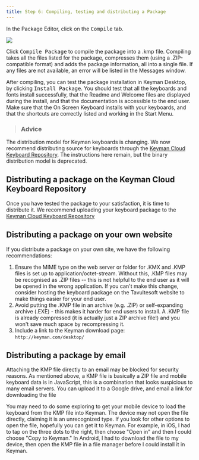 ```yaml
---
title: Step 6: Compiling, testing and distributing a Package
---
```


In the Package Editor, click on the
<kbd>Compile</kbd> tab.

![](/cdn/deploy/img/developer/100/tutorial_distribute_keyboard_compile.92f724568ce3ce5fba6aa7b23038f03d.png)

Click <kbd>Compile Package</kbd> to compile the
package into a .kmp file. Compiling takes all the files listed for the
package, compresses them (using a .ZIP-compatible format) and adds the
package information, all into a single file. If any files are not
available, an error will be listed in the Messages window.

After compiling, you can test the package installation in Keyman
Desktop, by clicking <kbd>Install Package</kbd>. You
should test that all the keyboards and fonts install successfully, that
the Readme and Welcome files are displayed during the install, and that
the documentation is accessible to the end user. Make sure that the On
Screen Keyboard installs with your keyboards, and that the shortcuts are
correctly listed and working in the Start Menu.

> ### Advice
The distribution model for Keyman keyboards is changing. We now
recommend distributing source for keyboards through the [Keyman Cloud Keyboard Repository](/developer/keyboards/). The instructions here
remain, but the binary distribution model is deprecated.

## Distributing a package on the Keyman Cloud Keyboard Repository

Once you have tested the package to your satisfaction, it is time to
distribute it. We recommend uploading your keyboard package to the
[Keyman Cloud Keyboard Repository](/developer/keyboards/)

## Distributing a package on your own website

If you distribute a package on your own site, we have the following
recommendations:

1.  Ensure the MIME type on the web server or folder for .KMX and .KMP
    files is set up to application/octet-stream. Without this, .KMP
    files may be recognised as .ZIP files -- this is not helpful to the
    end user as it will be opened in the wrong application. If you can't
    make this change, consider hosting the keyboard package on the
    Tavultesoft website to make things easier for your end user.
2.  Avoid putting the .KMP file in an archive (e.g. .ZIP) or
    self-expanding archive (.EXE) - this makes it harder for end users
    to install. A .KMP file is already compressed (it is actually just a
    ZIP archive file!) and you won't save much space by recompressing
    it.
3.  Include a link to the Keyman download page:
    `http://keyman.com/desktop/`

## Distributing a package by email

Attaching the KMP file directly to an email may be blocked for security
reasons. As mentioned above, a KMP file is basically a ZIP file and
mobile keyboard data is in JavaScript, this is a combination that looks
suspicious to many email servers. You can upload it to a Google drive,
and email a link for downloading the file

You may need to do some exploring to get your mobile device to load the
keyboard from the KMP file into Keyman. The device may not open the file
directly, claiming it is an unrecognized type. If you look for other
options to open the file, hopefully you can get it to Keyman. For
example, in iOS, I had to tap on the three dots to the right, then
choose "Open in" and then I could choose "Copy to Keyman." In Android, I
had to download the file to my device, then open the KMP file in a file
manager before I could install it in Keyman.
